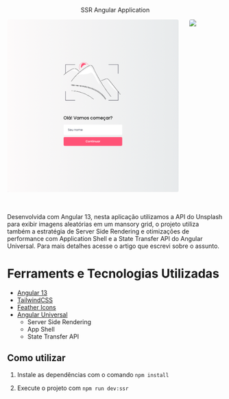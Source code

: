 <center>
  <p>SSR Angular Application</p>

<div style="display: flex; gap: 25px; padding-bottom: 35px; justify-content: center;">
  <img src="./github/login.png" style="width: 400px; border-radius: 4px" />
  <img src="./github/home.png" style="width: 400px; border-radius: 4px" />
</div>
</center>

Desenvolvida com Angular 13, nesta aplicação utilizamos a API do Unsplash para exibir imagens aleatórias em um mansory grid, o projeto utiliza também a estratégia de Server Side Rendering e otimizações de performance com Application Shell e a State Transfer API do Angular Universal. Para mais detalhes acesse o artigo que escrevi sobre o assunto.

# Ferraments e Tecnologias Utilizadas

- [Angular 13](https://angular.io/)
- [TailwindCSS](https://tailwindcss.com/)
- [Feather Icons](https://feathericons.com/)
- [Angular Universal](https://angular.io/guide/universal)
  - Server Side Rendering
  - App Shell
  - State Transfer API

## Como utilizar

1. Instale as dependências com o comando
   `npm install`

2. Execute o projeto com
   `npm run dev:ssr`